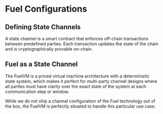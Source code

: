 # Fuel Configurations

## Defining State Channels

A state channel is a smart contract that enforces off-chain transactions between predefined parties. Each transaction updates the state of the chain and is cryptographically provable on-chain.

## Fuel as a State Channel

The FuelVM is a priced virtual machine architecture with a deterministic state system, which makes it perfect for multi-party channel designs where all parties must have clarity over the exact state of the system at each communication step or window.

While we do not ship a channel configuration of the Fuel technology out of the box, the FuelVM is perfectly situated to handle this particular use case.
